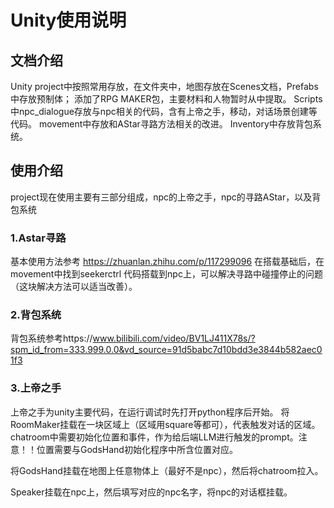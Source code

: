 # Unity使用说明

## 文档介绍

Unity project中按照常用存放，在文件夹中，地图存放在Scenes文档，Prefabs中存放预制体；
添加了RPG MAKER包，主要材料和人物暂时从中提取。
Scripts中npc_dialogue存放与npc相关的代码，含有上帝之手，移动，对话场景创建等代码。
movement中存放和AStar寻路方法相关的改进。
Inventory中存放背包系统。

## 使用介绍

project现在使用主要有三部分组成，npc的上帝之手，npc的寻路AStar，以及背包系统
### 1.Astar寻路
基本使用方法参考 https://zhuanlan.zhihu.com/p/117299096
在搭载基础后，在movement中找到seekerctrl 代码搭载到npc上，可以解决寻路中碰撞停止的问题（这块解决方法可以适当改善）。
### 2.背包系统
背包系统参考https://www.bilibili.com/video/BV1LJ411X78s/?spm_id_from=333.999.0.0&vd_source=91d5babc7d10bdd3e3844b582aec01f3
### 3.上帝之手
上帝之手为unity主要代码，在运行调试时先打开python程序后开始。
将RoomMaker挂载在一块区域上（区域用square等都可），代表触发对话的区域。chatroom中需要初始化位置和事件，作为给后端LLM进行触发的prompt。注意！！位置需要与GodsHand初始化程序中所含位置对应。

将GodsHand挂载在地图上任意物体上（最好不是npc），然后将chatroom拉入。

Speaker挂载在npc上，然后填写对应的npc名字，将npc的对话框挂载。

